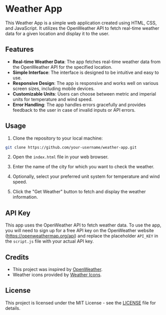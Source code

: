 # Weather App

This Weather App is a simple web application created using HTML, CSS, and JavaScript. It utilizes the OpenWeather API to fetch real-time weather data for a given location and display it to the user.

## Features

- **Real-time Weather Data**: The app fetches real-time weather data from the OpenWeather API for the specified location.
- **Simple Interface**: The interface is designed to be intuitive and easy to use.
- **Responsive Design**: The app is responsive and works well on various screen sizes, including mobile devices.
- **Customizable Units**: Users can choose between metric and imperial units for temperature and wind speed.
- **Error Handling**: The app handles errors gracefully and provides feedback to the user in case of invalid inputs or API errors.

## Usage

1. Clone the repository to your local machine:

```bash
git clone https://github.com/your-username/weather-app.git
```


2. Open the `index.html` file in your web browser.

3. Enter the name of the city for which you want to check the weather.

4. Optionally, select your preferred unit system for temperature and wind speed.

5. Click the "Get Weather" button to fetch and display the weather information.

## API Key

This app uses the OpenWeather API to fetch weather data. To use the app, you will need to sign up for a free API key on the OpenWeather website (https://openweathermap.org/api) and replace the placeholder `API_KEY` in the `script.js` file with your actual API key.

## Credits

- This project was inspired by [OpenWeather](https://openweathermap.org/).
- Weather icons provided by [Weather Icons](https://erikflowers.github.io/weather-icons/).

## License

This project is licensed under the MIT License - see the [LICENSE](LICENSE) file for details.
